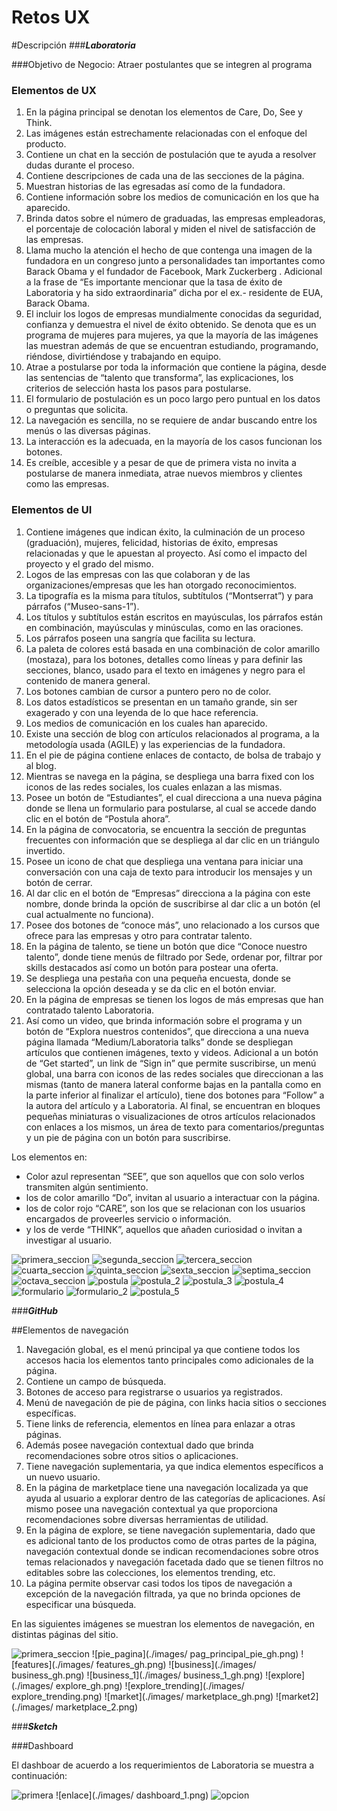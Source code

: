 # Retos UX

#Descripción
###***Laboratoria***

###Objetivo de Negocio: Atraer postulantes que se integren al programa

### Elementos de UX

1. En la página principal se denotan los elementos de Care, Do, See y Think.
2. Las imágenes están estrechamente relacionadas con el enfoque del producto.
3. Contiene un chat en la sección de postulación que te ayuda a resolver dudas durante el proceso.
4. Contiene descripciones de cada una de las secciones de la página.
5. Muestran historias de las egresadas así como de la fundadora.
6. Contiene información sobre los medios de comunicación en los que ha aparecido.
7. Brinda datos sobre el número de graduadas, las empresas empleadoras, el porcentaje de colocación laboral y miden el nivel de satisfacción de las empresas.
8. Llama mucho la atención el hecho de que contenga una imagen de la fundadora en un congreso junto a personalidades tan importantes como Barack Obama y el fundador de Facebook, Mark Zuckerberg . Adicional a la frase de “Es importante mencionar que la tasa de éxito de Laboratoria y ha sido extraordinaria” dicha por el ex.- residente de EUA, Barack Obama.
9. El incluir los logos de empresas mundialmente conocidas da seguridad, confianza y demuestra el nivel de éxito obtenido.
Se denota que es un programa de mujeres para mujeres, ya que la mayoría de las imágenes las muestran además de que se encuentran estudiando, programando, riéndose, divirtiéndose y trabajando en equipo.
10. Atrae a postularse por toda la información que contiene la página, desde las sentencias de “talento que transforma”, las explicaciones, los criterios de selección hasta los pasos para postularse.
11. El formulario de postulación es un poco largo pero puntual en los datos o preguntas  que solicita.
12. La navegación es sencilla, no se requiere de andar buscando entre los menús o las diversas páginas.
13. La interacción es la adecuada, en la mayoría de los casos funcionan los botones.
14. Es creíble, accesible y a pesar de que de primera vista no invita a postularse de manera inmediata, atrae nuevos miembros y clientes como las empresas.

### Elementos de UI

1. Contiene imágenes que  indican éxito, la culminación de un proceso (graduación), mujeres, felicidad, historias de éxito,  empresas relacionadas y que le apuestan al proyecto. Así como el impacto del proyecto y el grado del mismo.
2. Logos de las empresas con las que colaboran y de las organizaciones/empresas que les han otorgado reconocimientos.
3. La tipografía es la misma para títulos, subtítulos (“Montserrat”) y para párrafos (“Museo-sans-1”).
4. Los títulos y subtítulos están escritos en mayúsculas, los párrafos están en combinación, mayúsculas y minúsculas, como en las oraciones.
5. Los párrafos poseen una sangría que facilita su lectura.
6. La paleta de colores está basada en una combinación de color amarillo (mostaza), para los botones, detalles como líneas y para definir las secciones, blanco, usado para el texto en imágenes y negro para el contenido de manera general.
7. Los botones cambian de cursor a puntero pero no de color.
8. Los datos estadísticos se presentan en un tamaño grande, sin ser exagerado y con una leyenda de lo que hace referencia.
9. Los medios de comunicación en los cuales han aparecido.
10. Existe una sección de blog con artículos relacionados al programa, a la metodología usada (AGILE) y las experiencias de la fundadora.
11. En el pie de página contiene enlaces de contacto, de bolsa de trabajo y al blog.
12. Mientras se navega en la página, se despliega una barra fixed con los iconos de las redes sociales, los cuales enlazan a las mismas.
13. Posee un botón de “Estudiantes”, el cual direcciona a una nueva página donde se llena un formulario para postularse, al cual se accede dando clic en el botón de “Postula ahora”.
14. En la página de convocatoria, se encuentra la sección de preguntas frecuentes con información que se despliega al dar clic en un triángulo invertido.
15. Posee un icono de chat que despliega una ventana para iniciar una conversación con una caja de texto para introducir los mensajes y un botón de cerrar.
16. Al dar clic en el botón de “Empresas” direcciona a la página con este nombre, donde brinda la opción de suscribirse al dar clic a un botón (el cual actualmente no funciona).
17. Posee dos botones de “conoce más”, uno relacionado a los cursos que ofrece para las empresas y otro para contratar talento.
18. En la página de talento, se tiene un botón que dice “Conoce nuestro talento”, donde tiene menús de filtrado por Sede, ordenar por, filtrar por skills destacados así como un botón para postear una oferta.
19. Se despliega una pestaña con una pequeña encuesta, donde se selecciona la opción deseada y se da clic en el botón enviar.
20. En la página de empresas se tienen los logos de más empresas que han contratado talento Laboratoria.
21. Así como un video, que brinda información sobre el programa y un botón de “Explora nuestros contenidos”, que direcciona a una nueva página llamada “Medium/Laboratoria talks” donde se despliegan artículos que contienen imágenes, texto y videos. Adicional a un botón de “Get started”, un link de “Sign in” que permite suscribirse, un menú global, una barra con iconos de las redes sociales que direccionan a las mismas (tanto de manera lateral conforme bajas en la pantalla como en la parte inferior al finalizar el artículo),  tiene dos botones para “Follow” a la autora del artículo y a Laboratoria. Al final, se encuentran en bloques pequeñas miniaturas o visualizaciones de otros artículos relacionados con enlaces a los mismos, un área de texto para comentarios/preguntas y un pie de página con un botón para  suscribirse.

Los elementos en:
- Color azul representan “SEE”,  que son aquellos que con solo verlos transmiten algún sentimiento.
- los de color amarillo “Do”, invitan al usuario a interactuar con la página.
- los de color rojo “CARE”, son los que se relacionan con los usuarios encargados de proveerles servicio o información.
- y los de verde “THINK”, aquellos que añaden curiosidad o invitan a investigar al usuario.

![primera_seccion](./images/primera_seccion.png)
![segunda_seccion](./images/segunda_seccion.png)
![tercera_seccion](./images/tercera_seccion.png)
![cuarta_seccion](./images/cuarta_seccion.png)
![quinta_seccion](./images/quinta_seccion.png)
![sexta_seccion](./images/sexta_seccion.png)
![septima_seccion](./images/septima_seccion.png)
![octava_seccion](./images/octava_seccion.png)
![postula](./images/postula.png)
![postula_2](./images/postula_2.png)
![postula_3](./images/postula_3.png)
![postula_4](./images/postula_4.png)
![formulario](./images/formulario.png)
![formulario_2](./images/formulario_2.png)
![postula_5](./images/postula_5.png)

###***GitHub***

##Elementos de navegación

1. Navegación global, es el menú principal ya que contiene todos los accesos hacia los elementos tanto principales como adicionales de la página.
2. Contiene un campo de búsqueda.
3. Botones de acceso para registrarse o usuarios ya registrados.
4. Menú de navegación de pie de página, con links hacia sitios o secciones específicas.
5. Tiene links de referencia, elementos en línea para enlazar a otras páginas.
6. Además posee navegación contextual dado que brinda recomendaciones sobre otros sitios o aplicaciones.
7. Tiene navegación suplementaria, ya que indica elementos específicos a un nuevo usuario.
8. En la página de marketplace tiene una navegación localizada ya que ayuda al usuario a explorar dentro de las categorías de aplicaciones. Así mismo posee una navegación contextual ya que proporciona recomendaciones sobre diversas herramientas de utilidad.
9. En la página de explore, se tiene navegación suplementaria, dado que es adicional tanto de los productos como de otras partes de la página, navegación contextual donde se indican recomendaciones sobre otros temas relacionados y navegación facetada dado que se tienen filtros no editables sobre las colecciones, los elementos trending, etc.
10. La página permite observar casi todos los tipos de navegación a excepción de la navegación filtrada, ya que no brinda opciones de especificar una búsqueda.

En las siguientes imágenes se muestran los elementos de navegación, en distintas páginas del sitio.

![primera_seccion](./images/pag_principal_gh.png)
![pie_pagina](./images/ pag_principal_pie_gh.png)
![features](./images/ features_gh.png)
![business](./images/ business_gh.png)
![business_1](./images/ business_1_gh.png)
![explore](./images/ explore_gh.png)
![explore_trending](./images/ explore_trending.png)
![market](./images/ marketplace_gh.png)
![market2](./images/ marketplace_2.png)

###***Sketch***

###Dashboard

El dashboar de acuerdo a los requerimientos de Laboratoria se muestra a continuación:

![primera](./images/dashboard.png)
![enlace](./images/ dashboard_1.png)
![opcion](./images/dashboard_2.png)
